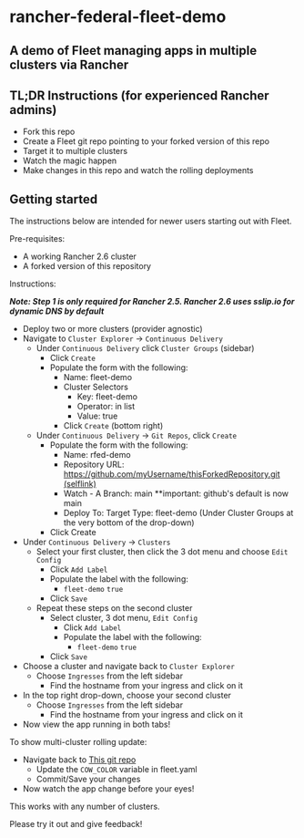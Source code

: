 # rancher-federal-fleet-demo

## A demo of Fleet managing apps in multiple clusters via Rancher

## TL;DR Instructions (for experienced Rancher admins)
- Fork this repo
- Create a Fleet git repo pointing to your forked version of this repo
- Target it to multiple clusters
- Watch the magic happen
- Make changes in this repo and watch the rolling deployments

## Getting started
The instructions below are intended for newer users starting out with Fleet.

Pre-requisites:
- A working Rancher 2.6 cluster
- A forked version of this repository

Instructions:

***Note: Step 1 is only required for Rancher 2.5. Rancher 2.6 uses sslip.io for dynamic DNS by default***
- Deploy two or more clusters (provider agnostic)
- Navigate to `Cluster Explorer` -> `Continuous Delivery`
  - Under `Continuous Delivery` click `Cluster Groups` (sidebar)
    - Click `Create`
    - Populate the form with the following:
      - Name: fleet-demo
      - Cluster Selectors
        - Key: fleet-demo
        - Operator: in list
        - Value: true
      - Click `Create` (bottom right)
  - Under `Continuous Delivery` -> `Git Repos`, click `Create`
    - Populate the form with the following:
      - Name: rfed-demo
      - Repository URL: [https://github.com/myUsername/thisForkedRepository.git (selflink)](./)
      - Watch - A Branch: main **important: github's default is now main
      - Deploy To: Target Type: fleet-demo (Under Cluster Groups at the very bottom of the drop-down)
    - Click Create
- Under `Continuous Delivery` -> `Clusters`
  - Select your first cluster, then click the 3 dot menu and choose `Edit Config`
    - Click `Add Label`
    - Populate the label with the following:
        - `fleet-demo` `true`
    - Click `Save`
  - Repeat these steps on the second cluster
    - Select cluster, 3 dot menu, `Edit Config`
      - Click `Add Label`
      - Populate the label with the following:
          - `fleet-demo` `true`
    - Click `Save`
- Choose a cluster and navigate back to `Cluster Explorer`
  - Choose `Ingresses` from the left sidebar
    - Find the hostname from your ingress and click on it
- In the top right drop-down, choose your second cluster
  - Choose `Ingresses` from the left sidebar
    - Find the hostname from your ingress and click on it
- Now view the app running in both tabs!

To show multi-cluster rolling update:
- Navigate back to [This git repo](./)
  - Update the `COW_COLOR` variable in fleet.yaml
  - Commit/Save your changes
- Now watch the app change before your eyes!


This works with any number of clusters.

Please try it out and give feedback!
